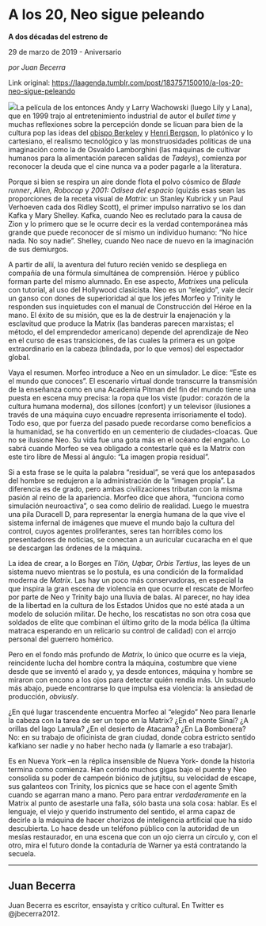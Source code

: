 # A los 20, Neo sigue peleando

**A dos décadas del estreno de**

29 de marzo de 2019 - Aniversario

_por Juan Becerra_

Link original: https://laagenda.tumblr.com/post/183757150010/a-los-20-neo-sigue-peleando

![](https://64.media.tumblr.com/7d5e62e970f52e4884295c0e73e9dc91/d1d9e4cbdeda4461-1b/s500x750/1bb672c13694dc8d66eabf6a1e68aaa652d64cd1.jpg)La película de los entonces Andy y Larry Wachowski (luego Lily y Lana), que en 1999  trajo al entretenimiento industrial de autor el *bullet time* y muchas reflexiones sobre la percepción donde se licuan para bien de la cultura pop las ideas del [obispo Berkeley](https://es.wikipedia.org/wiki/George_Berkeley) y [Henri Bergson](https://es.wikipedia.org/wiki/Henri_Bergson), lo platónico y lo cartesiano, el realismo tecnológico y las monstruosidades políticas de una imaginación como la de Osvaldo Lamborghini (las máquinas de cultivar humanos para la alimentación parecen salidas de *Tadeys*), comienza por reconocer la deuda que el cine nunca va a poder pagarle a la literatura.

Porque si bien se respira un aire donde flota el polvo cósmico de *Blade runner*, *Alien, Robocop* y *2001: Odisea del espacio* (quizás esas sean las proporciones de la receta visual de *Matrix*: un Stanley Kubrick y un Paul Verhoeven cada dos Ridley Scott), el primer impulso narrativo se los dan Kafka y Mary Shelley. Kafka, cuando Neo es reclutado para la causa de Zion y lo primero que se le ocurre decir es la verdad contemporánea más grande que puede reconocer de sí mismo un individuo humano: “No hice nada. No soy nadie”. Shelley, cuando Neo nace de nuevo en la imaginación de sus demiurgos.

A partir de allí, la aventura del futuro recién venido se despliega en compañía de una fórmula simultánea de comprensión. Héroe y público forman parte del mismo alumnado. En ese aspecto, *Matrix*es una película con tutorial, al uso del Hollywood clasicista. Neo es un “elegido”, vale decir un ganso con dones de superioridad al que los jefes Morfeo y Trinity le responden sus inquietudes con el manual de Construcción del Héroe en la mano. El éxito de su misión, que es la de destruir la enajenación y la esclavitud que produce la Matrix (las banderas parecen marxistas; el método, el del emprendedor americano) depende del aprendizaje de Neo en el curso de esas transiciones, de las cuales la primera es un golpe extraordinario en la cabeza (blindada, por lo que vemos) del espectador global. 

Vaya el resumen. Morfeo introduce a Neo en un simulador. Le dice: “Este es el mundo que conoces”. El escenario virtual donde transcurre la transmisión de la enseñanza como en una Academia Pitman del fin del mundo tiene una puesta en escena muy precisa: la ropa que los viste (pudor: corazón de la cultura humana moderna), dos sillones (confort) y un televisor (ilusiones a través de una máquina cuyo encuadre representa irrisoriamente el todo). Todo eso, que por fuerza del pasado puede recordarse como beneficios a la humanidad, se ha convertido en un cementerio de ciudades-cloacas. Que no se ilusione Neo. Su vida fue una gota  más en el océano del engaño. Lo sabrá cuando Morfeo se vea obligado a contestarle qué es la Matrix con este tiro libre de Messi al ángulo: “La imagen propia residual”.



Si a esta frase se le quita la palabra “residual”, se verá que los antepasados del hombre se redujeron a la administración de la “imagen propia”. La diferencia es de grado, pero ambas civilizaciones tributan con la misma pasión al reino de la apariencia. Morfeo dice que ahora, “funciona como simulación neuroactiva”, o sea como delirio de realidad. Luego le muestra una pila Duracell D, para representar la energía humana de la que vive el sistema infernal de imágenes que mueve el mundo bajo la cultura del control, cuyos agentes proliferantes, seres tan horribles como los presentadores de noticias, se conectan a un auricular cucaracha en el que se descargan las órdenes de la máquina.   

La idea de crear, a lo Borges en *Tlön, Uqbar, Orbis Tertius*, las leyes de un sistema nuevo mientras se lo postula, es una condición de la formalidad moderna de *Matrix*. Las hay un poco más conservadoras, en especial la que inspira la gran escena de violencia en que ocurre el rescate de Morfeo por parte de Neo y Trinity bajo una lluvia de balas. Al parecer, no hay idea de la libertad en la cultura de los Estados Unidos que no esté atada a un modelo de solución militar. De hecho, los rescatistas no son otra cosa que soldados de elite que combinan el último grito de la moda bélica (la última matraca esperando en un relicario su control de calidad) con el arrojo personal del guerrero homérico.




Pero en el fondo más profundo de *Matrix*, lo único que ocurre es la vieja, reincidente lucha del hombre contra la máquina, costumbre que viene desde que se inventó el arado y, ya desde entonces, máquina y hombre se miraron con encono a los ojos para detectar quién rendía más. Un subsuelo más abajo, puede encontrarse lo que impulsa esa violencia: la ansiedad de producción, *obviusly*. 

¿En qué lugar trascendente encuentra Morfeo al “elegido” Neo para llenarle la cabeza con la tarea de ser un topo en la Matrix? ¿En el monte Sinaí? ¿A orillas del lago Lamula? ¿En el desierto de Atacama? ¿En La Bombonera? No: en su trabajo de oficinista de gran ciudad, donde cobra estricto sentido kafkiano ser nadie y no haber hecho nada (y llamarle a eso trabajar).

Es en Nueva York –en la réplica insensible de Nueva York- donde la historia termina como comienza. Han corrido muchos gigas bajo el puente y Neo consolida su poder de campeón biónico de jutjitsu, su velocidad de escape, sus galanteos con Trinity, los picnics que se hace con el agente Smith cuando se agarran mano a mano. Pero para entrar *verdaderamente* en la Matrix al punto de asestarle una falla, sólo basta una sola cosa: hablar. Es el lenguaje, el viejo y querido instrumento del sentido, el arma capaz de decirle a la máquina de hacer chorizos de inteligencia artificial que ha sido descubierta. Lo hace desde un teléfono público con la autoridad de un mesías restaurador, en una escena que con un ojo cierra un círculo y, con el otro, mira el futuro donde la contaduría de Warner ya está contratando la secuela. 



---

 Juan Becerra
-------------

Juan Becerra es escritor, ensayista y crítico cultural. En Twitter es @jbecerra2012. 

